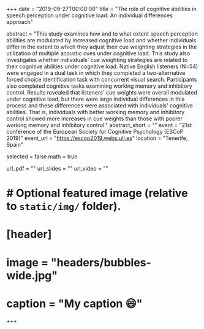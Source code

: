 +++
date = "2019-09-27T00:00:00"
title = "The role of cognitive abilities in speech perception under cognitive load: An individual differences approach"

abstract = "This study examines how and to what extent speech perception abilities are modulated by increased cognitive load and whether individuals differ in the extent to which they adjust their cue weighting strategies in the utilization of multiple acoustic cues under cognitive load. This study also investigates whether individuals' cue weighting strategies are related to their cognitive abilities under cognitive load. Native English listeners (N=54) were engaged in a dual task in which they completed a two-alternative forced choice identification task with concurrent visual search. Participants also completed cognitive tasks examining working memory and inhibitory control. Results revealed that listeners' cue weights were overall modulated under cognitive load, but there were large individual differences in this process and these differences were associated with individuals' cognitive abilities. That is, individuals with better working memory and inhibitory control showed more increases in cue weights than those with poorer working memory and inhibitory control."
abstract_short = ""
event = "21st conference of the European Society for Cognitive Psychology (ESCoP 2019)"
event_url = "https://escop2019.webs.ull.es"
location = "Tenerife, Spain"

selected = false
math = true

url_pdf = ""
url_slides = ""
url_video = ""

# # Optional featured image (relative to `static/img/` folder).
# [header]
# image = "headers/bubbles-wide.jpg"
# caption = "My caption :smile:"

+++
